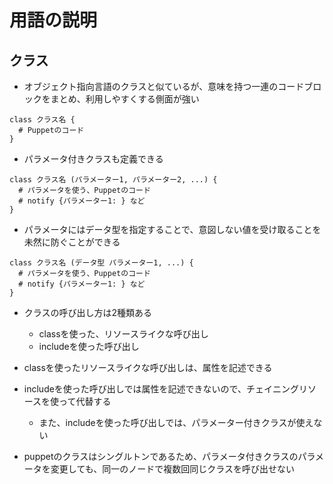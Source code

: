 # 用語の説明

## クラス
* オブジェクト指向言語のクラスと似ているが、意味を持つ一連のコードブロックをまとめ、利用しやすくする側面が強い

```puppet
class クラス名 {
  # Puppetのコード
}
```

* パラメータ付きクラスも定義できる

```puppet
class クラス名 (パラメーター1, パラメーター2, ...) {
  # パラメータを使う、Puppetのコード
  # notify {パラメーター1: } など
}
```

* パラメータにはデータ型を指定することで、意図しない値を受け取ることを未然に防ぐことができる

```puppet
class クラス名 (データ型 パラメーター1, ...) {
  # パラメータを使う、Puppetのコード
  # notify {パラメーター1: } など
}
```

* クラスの呼び出し方は2種類ある
  * classを使った、リソースライクな呼び出し
  * includeを使った呼び出し

* classを使ったリソースライクな呼び出しは、属性を記述できる
* includeを使った呼び出しでは属性を記述できないので、チェイニングリソースを使って代替する
  * また、includeを使った呼び出しでは、パラメーター付きクラスが使えない

* puppetのクラスはシングルトンであるため、パラメータ付きクラスのパラメータを変更しても、同一のノードで複数回同じクラスを呼び出せない

